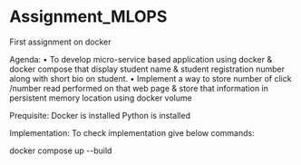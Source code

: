 # Assignment_MLOPS
First assignment on docker

Agenda: 
    • To develop micro-service based application using docker & docker compose that display student name & student registration number along with short bio on student.
    • Implement a way to store number of click /number read performed on that web page & store that information in persistent memory location using docker volume

Prequisite:
Docker is installed
Python is installed

Implementation:
To check implementation give below commands:

docker compose up --build


